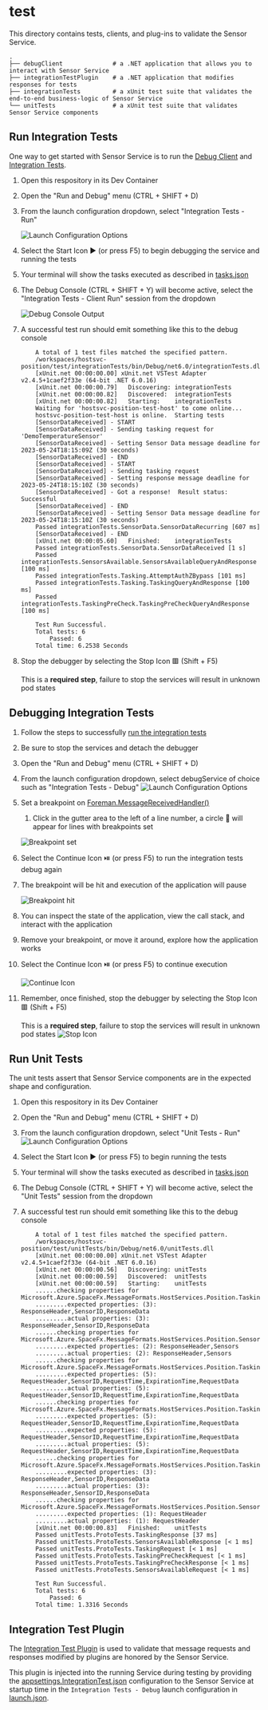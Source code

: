# test

This directory contains tests, clients, and plug-ins to validate the Sensor Service.

```plaintext
.
├── debugClient              # a .NET application that allows you to interact with Sensor Service
├── integrationTestPlugin    # a .NET application that modifies  responses for tests
├── integrationTests         # a xUnit test suite that validates the end-to-end business-logic of Sensor Service
└── unitTests                # a xUnit test suite that validates Sensor Service components
```

## Run Integration Tests

One way to get started with Sensor Service is to run the [Debug Client](./debugClient/Program.cs) and [Integration Tests](./integrationTests/LogMsg.cs).

1. Open this respository in its Dev Container

1. Open the "Run and Debug" menu (CTRL + SHIFT + D)

2. From the launch configuration dropdown, select "Integration Tests - Run"

    ![Launch Configuration Options](../docs/img/integration-test-select.png)

3. Select the Start Icon ▶ (or press F5) to begin debugging the service and running the tests

4. Your terminal will show the tasks executed as described in [tasks.json](../.vscode/tasks.json)

5. The Debug Console (CTRL + SHIFT + Y) will become active, select the "Integration Tests - Client Run" session from the dropdown

    ![Debug Console Output](../docs/img/integration-test-debugger-output.png)

6. A successful test run should emit something like this to the debug console

    ```plaintext
        A total of 1 test files matched the specified pattern.
        /workspaces/hostsvc-position/test/integrationTests/bin/Debug/net6.0/integrationTests.dll
        [xUnit.net 00:00:00.00] xUnit.net VSTest Adapter v2.4.5+1caef2f33e (64-bit .NET 6.0.16)
        [xUnit.net 00:00:00.79]   Discovering: integrationTests
        [xUnit.net 00:00:00.82]   Discovered:  integrationTests
        [xUnit.net 00:00:00.82]   Starting:    integrationTests
        Waiting for 'hostsvc-position-test-host' to come online...
        hostsvc-position-test-host is online.  Starting tests
        [SensorDataReceived] - START
        [SensorDataReceived] - Sending tasking request for 'DemoTemperatureSensor'
        [SensorDataReceived] - Setting Sensor Data message deadline for 2023-05-24T18:15:09Z (30 seconds)
        [SensorDataReceived] - END
        [SensorDataReceived] - START
        [SensorDataReceived] - Sending tasking request
        [SensorDataReceived] - Setting response message deadline for 2023-05-24T18:15:10Z (30 seconds)
        [SensorDataReceived] - Got a response!  Result status: Successful
        [SensorDataReceived] - END
        [SensorDataReceived] - Setting Sensor Data message deadline for 2023-05-24T18:15:10Z (30 seconds)
        Passed integrationTests.SensorData.SensorDataRecurring [607 ms]
        [SensorDataReceived] - END
        [xUnit.net 00:00:05.60]   Finished:    integrationTests
        Passed integrationTests.SensorData.SensorDataReceived [1 s]
        Passed integrationTests.SensorsAvailable.SensorsAvailableQueryAndResponse [100 ms]
        Passed integrationTests.Tasking.AttemptAuthZBypass [101 ms]
        Passed integrationTests.Tasking.TaskingQueryAndResponse [100 ms]
        Passed integrationTests.TaskingPreCheck.TaskingPreCheckQueryAndResponse [100 ms]

        Test Run Successful.
        Total tests: 6
            Passed: 6
        Total time: 6.2538 Seconds
    ```

1. Stop the debugger by selecting the Stop Icon 🟥 (Shift + F5)

    This is a **required step**, failure to stop the services will result in unknown pod states

## Debugging Integration Tests

1. Follow the steps to successfully [run the integration tests](#run-integration-tests)

1. Be sure to stop the services and detach the debugger
2. Open the "Run and Debug" menu (CTRL + SHIFT + D)
3. From the launch configuration dropdown, select debugService of choice such as "Integration Tests - Debug"
    ![Launch Configuration Options](../docs/img/integration-test-select.png)

4. Set a breakpoint on [Foreman.MessageReceivedHandler()](../src/Services/Foreman.cs)

    1. Click in the gutter area to the left of a line number, a circle 🔴 will appear for lines with breakpoints set

    ![Breakpoint set](../docs/img/integration-test-breakpoint.png)

5. Select the Continue Icon ⏯️ (or press F5) to run the integration tests debug again

6. The breakpoint will be hit and execution of the application will pause

    ![Breakpoint hit](../docs/img/integration-test-breakpoint-hit.png)

7. You can inspect the state of the application, view the call stack, and interact with the application

9. Remove your breakpoint, or move it around, explore how the application works

10. Select the Continue Icon ⏯️ (or press F5) to continue execution

    ![Continue Icon](../docs/img/integration-test-continue.png)

11. Remember, once finished, stop the debugger by selecting the Stop Icon 🟥 (Shift + F5)

    This is a **required step**, failure to stop the services will result in unknown pod states
    ![Stop Icon](../docs/img/stop-debug.png)

## Run Unit Tests

The unit tests assert that Sensor Service components are in the expected shape and configuration.

1. Open this respository in its Dev Container

1. Open the "Run and Debug" menu (CTRL + SHIFT + D)

1. From the launch configuration dropdown, select "Unit Tests - Run"
    ![Launch Configuration Options](../docs/img/integration-test-select.png)
1. Select the Start Icon ▶ (or press F5) to begin running the tests

1. Your terminal will show the tasks executed as described in [tasks.json](../.vscode/tasks.json)

1. The Debug Console (CTRL + SHIFT + Y) will become active, select the "Unit Tests" session from the dropdown

1. A successful test run should emit something like this to the debug console

    ```plaintext
        A total of 1 test files matched the specified pattern.
        /workspaces/hostsvc-position/test/unitTests/bin/Debug/net6.0/unitTests.dll
        [xUnit.net 00:00:00.00] xUnit.net VSTest Adapter v2.4.5+1caef2f33e (64-bit .NET 6.0.16)
        [xUnit.net 00:00:00.56]   Discovering: unitTests
        [xUnit.net 00:00:00.59]   Discovered:  unitTests
        [xUnit.net 00:00:00.59]   Starting:    unitTests
        ......checking properties for Microsoft.Azure.SpaceFx.MessageFormats.HostServices.Position.TaskingResponse
        .........expected properties: (3): ResponseHeader,SensorID,ResponseData
        .........actual properties: (3): ResponseHeader,SensorID,ResponseData
        ......checking properties for Microsoft.Azure.SpaceFx.MessageFormats.HostServices.Position.SensorsAvailableResponse
        .........expected properties: (2): ResponseHeader,Sensors
        .........actual properties: (2): ResponseHeader,Sensors
        ......checking properties for Microsoft.Azure.SpaceFx.MessageFormats.HostServices.Position.TaskingRequest
        .........expected properties: (5): RequestHeader,SensorID,RequestTime,ExpirationTime,RequestData
        .........actual properties: (5): RequestHeader,SensorID,RequestTime,ExpirationTime,RequestData
        ......checking properties for Microsoft.Azure.SpaceFx.MessageFormats.HostServices.Position.TaskingPreCheckRequest
        .........expected properties: (5): RequestHeader,SensorID,RequestTime,ExpirationTime,RequestData
        .........expected properties: (5): RequestHeader,SensorID,RequestTime,ExpirationTime,RequestData
        .........actual properties: (5): RequestHeader,SensorID,RequestTime,ExpirationTime,RequestData
        ......checking properties for Microsoft.Azure.SpaceFx.MessageFormats.HostServices.Position.TaskingPreCheckResponse
        .........expected properties: (3): ResponseHeader,SensorID,ResponseData
        .........actual properties: (3): ResponseHeader,SensorID,ResponseData
        ......checking properties for Microsoft.Azure.SpaceFx.MessageFormats.HostServices.Position.SensorsAvailableRequest
        .........expected properties: (1): RequestHeader
        .........actual properties: (1): RequestHeader
        [xUnit.net 00:00:00.83]   Finished:    unitTests
        Passed unitTests.ProtoTests.TaskingResponse [37 ms]
        Passed unitTests.ProtoTests.SensorsAvailableResponse [< 1 ms]
        Passed unitTests.ProtoTests.TaskingRequest [< 1 ms]
        Passed unitTests.ProtoTests.TaskingPreCheckRequest [< 1 ms]
        Passed unitTests.ProtoTests.TaskingPreCheckResponse [< 1 ms]
        Passed unitTests.ProtoTests.SensorsAvailableRequest [< 1 ms]

        Test Run Successful.
        Total tests: 6
            Passed: 6
        Total time: 1.3316 Seconds
    ```

## Integration Test Plugin

The [Integration Test Plugin](./integrationTestPlugin/integrationTestPlugin.cs) is used to validate that message requests and responses modified by plugins are honored by the Sensor Service.

This plugin is injected into the running  Service during testing by providing the [appsettings.IntegrationTest.json](../src/appsettings.IntegrationTest.json) configuration to the Sensor Service at startup time in the `Integration Tests - Debug` launch configuration in [launch.json](../.vscode/launch.json).
